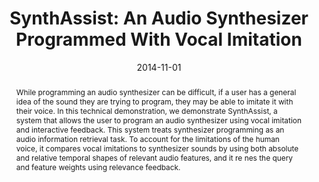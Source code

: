 ---
layout: default-publication
title: "SynthAssist: An Audio Synthesizer Programmed With Vocal Imitation"
collection: publications
permalink: /publications/2014-11-01-cartwright2014synthassistanaudio
abstract: "While programming an audio synthesizer can be difficult, if a user has a general idea of the sound they are trying to program, they may be able to imitate it with their voice. In this technical demonstration, we demonstrate SynthAssist, a system that allows the user to program an audio synthesizer using vocal imitation and interactive feedback. This system treats synthesizer programming as an audio information retrieval task. To account for the limitations of the human voice, it compares vocal imitations to synthesizer sounds by using both absolute and relative temporal shapes of relevant audio features, and it re nes the query and feature weights using relevance feedback."
date: 2014-11-01
venue: 'ACM International Conference on Multimedia (ACM MM)'
paperurl: '/files/cartwright2014synthassistanaudio.pdf'
video_id: 'RPVTRF5_ZoI'
categories: 
  - Natural Audio Production Interfaces
citation: 'Cartwright, M., Pardo, B. SynthAssist: An Audio Synthesizer Programmed With Vocal Imitation. In <i>Proceedings of the ACM International Conference on Multimedia (ACM MM)</i>, 2014. <b><i class="fas fa-fw fa-trophy" aria-hidden="true"></i> Best Demo Award</b>'
author_profile: true
---